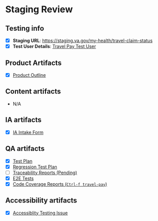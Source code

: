 # Staging Review

## Testing info
- [x] **Staging URL**: https://staging.va.gov/my-health/travel-claim-status
- [x] **Test User Details**: [Travel Pay Test User](https://github.com/department-of-veterans-affairs/va.gov-team-sensitive/blob/master/Administrative/vagov-users/staging-test-accounts-travel-pay.md)

## Product Artifacts
- [x] [Product Outline](https://github.com/department-of-veterans-affairs/va.gov-team/blob/master/products/health-care/beneficiary-travel/product/README.md)

## Content artifacts
- N/A

## IA artifacts
- [x] [IA Intake Form](https://github.com/department-of-veterans-affairs/va.gov-team/issues/79982)

## QA artifacts
- [x] [Test Plan](https://dsvavsp.testrail.io/index.php?/plans/view/5554)
- [x] [Regression Test Plan](https://dsvavsp.testrail.io/index.php?/plans/view/5571)
- [ ] [Traceability Reports (Pending)]()
- [x] [E2E Tests](https://github.com/department-of-veterans-affairs/vets-website/blob/main/src/applications/travel-pay/tests/e2e/travel-pay.cypress.spec.js)
- [x] [Code Coverage Reports (`Ctrl-f travel-pay`)](https://department-of-veterans-affairs.github.io/veteran-facing-services-tools/frontend-support-dashboard/unit-test-coverage-report/)

## Accessibility artifacts
- [x] [Accessiblity Testing Issue](https://github.com/department-of-veterans-affairs/va.gov-team/issues/85077)
